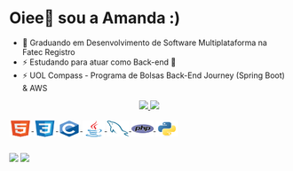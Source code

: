 # Oiee💖 sou a Amanda :)

- 🌱 Graduando em Desenvolvimento de Software Multiplataforma na Fatec Registro
- ⚡ Estudando para atuar como Back-end 🙂
- ⚡ UOL Compass - Programa de Bolsas Back-End Journey (Spring Boot) & AWS

<div align="center">
  <a href="https://github.com/mandis-ncs">
  <img height="180em" src="https://github-readme-stats.vercel.app/api?username=mandis-ncs&show_icons=true&theme=tokyonight&include_all_commits=true&count_private=true"/>
  <img height="180em" src="https://github-readme-stats.vercel.app/api/top-langs/?username=mandis-ncs&layout=compact&langs_count=7&theme=tokyonight"/>
</div>
  
 <div style="display: inline_block"><br>
    <img align="center" alt="Mandis-HTML" height="30" width="40" src="https://raw.githubusercontent.com/devicons/devicon/master/icons/html5/html5-original.svg">
    <img align="center" alt="Mandis-CSS" height="30" width="40" src="https://raw.githubusercontent.com/devicons/devicon/master/icons/css3/css3-original.svg">
    <img align="center" alt="Mandis-HTML" height="30" width="40" src="https://raw.githubusercontent.com/devicons/devicon/master/icons/c/c-original.svg">
    <img align="center" alt="Mandis-CSS" height="30" width="40" src="https://raw.githubusercontent.com/devicons/devicon/master/icons/java/java-original.svg">
    <img align="center" alt="Mandis-CSS" height="30" width="40" src="https://raw.githubusercontent.com/devicons/devicon/master/icons/mysql/mysql-original.svg">
    <img align="center" alt="Mandis-CSS" height="30" width="40" src="https://raw.githubusercontent.com/devicons/devicon/master/icons/php/php-original.svg">
    <img align="center" alt="Mandis-CSS" height="30" width="40" src="https://raw.githubusercontent.com/devicons/devicon/master/icons/python/python-original.svg">
   
 </div> 
  
  ##

 <div>
   <a href="https://www.linkedin.com/in/amanda-n-castro/" target="_blank"><img src="https://img.shields.io/badge/-LinkedIn-%230077B5?style=for-the-badge&logo=linkedin&logoColor=white" target="_blank"></a> 
     <a href="mailto:amnd.castro@gmail.com" target="_blank"><img src="https://img.shields.io/badge/Gmail-D14836?style=for-the-badge&logo=gmail&logoColor=white" target="_blank"></a> 
   
 </div>
